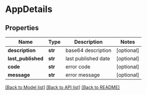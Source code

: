 # AppDetails

## Properties
Name | Type | Description | Notes
------------ | ------------- | ------------- | -------------
**description** | **str** | base64 description | [optional] 
**last_published** | **str** | last published date | [optional] 
**code** | **str** | error code | [optional] 
**message** | **str** | error message | [optional] 

[[Back to Model list]](../README.md#documentation-for-models) [[Back to API list]](../README.md#documentation-for-api-endpoints) [[Back to README]](../README.md)


